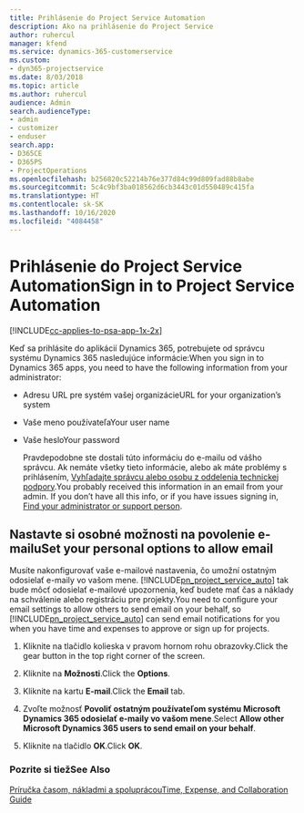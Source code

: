 ```yaml
---
title: Prihlásenie do Project Service Automation
description: Ako na prihlásenie do Project Service
author: ruhercul
manager: kfend
ms.service: dynamics-365-customerservice
ms.custom:
- dyn365-projectservice
ms.date: 8/03/2018
ms.topic: article
ms.author: ruhercul
audience: Admin
search.audienceType:
- admin
- customizer
- enduser
search.app:
- D365CE
- D365PS
- ProjectOperations
ms.openlocfilehash: b256820c52214b76e377d84c99d809fad88b8abe
ms.sourcegitcommit: 5c4c9bf3ba018562d6cb3443c01d550489c415fa
ms.translationtype: HT
ms.contentlocale: sk-SK
ms.lasthandoff: 10/16/2020
ms.locfileid: "4084458"
---
```

# <a name="sign-in-to-project-service-automation"></a><span data-ttu-id="82cd1-103">Prihlásenie do Project Service Automation</span><span class="sxs-lookup"><span data-stu-id="82cd1-103">Sign in to Project Service Automation</span></span>

[!INCLUDE[cc-applies-to-psa-app-1x-2x](../includes/cc-applies-to-psa-app-1x-2x.md)]

<span data-ttu-id="82cd1-104">Keď sa prihlásite do aplikácií Dynamics 365, potrebujete od správcu systému Dynamics 365 nasledujúce informácie:</span><span class="sxs-lookup"><span data-stu-id="82cd1-104">When you sign in to Dynamics 365 apps, you need to have the following information from your administrator:</span></span>  
  
- <span data-ttu-id="82cd1-105">Adresu URL pre systém vašej organizácie</span><span class="sxs-lookup"><span data-stu-id="82cd1-105">URL for your organization’s system</span></span>  
  
- <span data-ttu-id="82cd1-106">Vaše meno používateľa</span><span class="sxs-lookup"><span data-stu-id="82cd1-106">Your user name</span></span>  
  
- <span data-ttu-id="82cd1-107">Vaše heslo</span><span class="sxs-lookup"><span data-stu-id="82cd1-107">Your password</span></span>  
  
  <span data-ttu-id="82cd1-108">Pravdepodobne ste dostali túto informáciu do e-mailu od vášho správcu. Ak nemáte všetky tieto informácie, alebo ak máte problémy s prihlásením, [Vyhľadajte správcu alebo osobu z oddelenia technickej podpory](https://docs.microsoft.com/dynamics365/customerengagement/on-premises/basics/find-administrator-support).</span><span class="sxs-lookup"><span data-stu-id="82cd1-108">You probably received this information in an email from your admin. If you don’t have all this info, or if you have issues signing in, [Find your administrator or support person](https://docs.microsoft.com/dynamics365/customerengagement/on-premises/basics/find-administrator-support).</span></span>  
  
## <a name="set-your-personal-options-to-allow-email"></a><span data-ttu-id="82cd1-109">Nastavte si osobné možnosti na povolenie e-mailu</span><span class="sxs-lookup"><span data-stu-id="82cd1-109">Set your personal options to allow email</span></span>  
 <span data-ttu-id="82cd1-110">Musíte nakonfigurovať vaše e-mailové nastavenia, čo umožní ostatným odosielať e-maily vo vašom mene. [!INCLUDE[pn_project_service_auto](../includes/pn-project-service-auto.md)] tak bude môcť odosielať e-mailové upozornenia, keď budete mať čas a náklady na schválenie alebo registráciu pre projekty.</span><span class="sxs-lookup"><span data-stu-id="82cd1-110">You need to configure your email settings to allow others to send email on your behalf, so [!INCLUDE[pn_project_service_auto](../includes/pn-project-service-auto.md)] can send email notifications for you when you have time and expenses to approve or sign up for projects.</span></span>  
  
1.  <span data-ttu-id="82cd1-111">Kliknite na tlačidlo kolieska v pravom hornom rohu obrazovky.</span><span class="sxs-lookup"><span data-stu-id="82cd1-111">Click the gear button in the top right corner of the screen.</span></span>  
  
2.  <span data-ttu-id="82cd1-112">Kliknite na **Možnosti**.</span><span class="sxs-lookup"><span data-stu-id="82cd1-112">Click the **Options**.</span></span>  
  
3.  <span data-ttu-id="82cd1-113">Kliknite na kartu **E-mail**.</span><span class="sxs-lookup"><span data-stu-id="82cd1-113">Click the **Email** tab.</span></span>  
  
4.  <span data-ttu-id="82cd1-114">Zvoľte možnosť **Povoliť ostatným používateľom systému Microsoft Dynamics 365 odosielať e-maily vo vašom mene**.</span><span class="sxs-lookup"><span data-stu-id="82cd1-114">Select **Allow other Microsoft Dynamics 365 users to send email on your behalf**.</span></span>  
  
5.  <span data-ttu-id="82cd1-115">Kliknite na tlačidlo **OK**.</span><span class="sxs-lookup"><span data-stu-id="82cd1-115">Click **OK**.</span></span>  
  
### <a name="see-also"></a><span data-ttu-id="82cd1-116">Pozrite si tiež</span><span class="sxs-lookup"><span data-stu-id="82cd1-116">See Also</span></span>  
 [<span data-ttu-id="82cd1-117">Príručka časom, nákladmi a spoluprácou</span><span class="sxs-lookup"><span data-stu-id="82cd1-117">Time, Expense, and Collaboration Guide</span></span>](../psa/time-expense-collaboration-guide.md)
